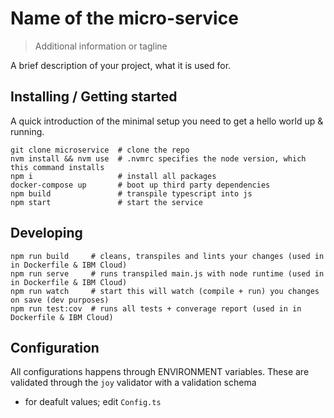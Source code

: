 # Name of the micro-service
> Additional information or tagline

A brief description of your project, what it is used for.

## Installing / Getting started

A quick introduction of the minimal setup you need to get a hello world up &
running.

```shell
git clone microservice  # clone the repo
nvm install && nvm use  # .nvmrc specifies the node version, which this command installs
npm i                   # install all packages
docker-compose up       # boot up third party dependencies
npm build               # transpile typescript into js
npm start               # start the service
```

## Developing

```shell
npm run build     # cleans, transpiles and lints your changes (used in in Dockerfile & IBM Cloud)
npm run serve     # runs transpiled main.js with node runtime (used in in Dockerfile & IBM Cloud)
npm run watch     # start this will watch (compile + run) you changes on save (dev purposes)
npm run test:cov  # runs all tests + converage report (used in in Dockerfile & IBM Cloud)
```

## Configuration

All configurations happens through ENVIRONMENT variables. These are validated through the `joy` validator with a validation schema
- for deafult values; edit `Config.ts`